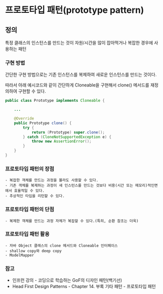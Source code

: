 # 프로토타입 패턴(prototype pattern) 

## 정의

특정 클래스의 인스턴스를 만드는 것이 자원/시간을 많이 잡아먹거나 복잡한 경우에 사용하는 패턴

### 구현 방법

간단한 구현 방법으로는 기존 인스턴스를 복제하여 새로운 인스턴스를 만드는 것이다.

따라서 아래 예시코드와 같이 간단하게 Cloneable을 구현해서 clone() 메서드를 재정의하여 구현할 수 있다.

```java
public class Prototype implements Cloneable {

    ...

    @Override
    public Prototype clone() {
	    try {
	        return (Prototype) super.clone();
    	} catch (CloneNotSupportedException e) {
	        throw new AssertionError();
	    }
    }
}
```

### 프로토타입 패턴의 장점
    - 복잡한 객체를 만드는 과정을 몰라도 사용할 수 있다.
    - 기존 객체를 복제하는 과정이 새 인스턴스를 만드는 것보다 비용(시간 또는 메모리)적인면에서 효율적일 수 있다.
    - 추상적인 타입을 리턴할 수 있다.

### 프로토타입 패턴의 단점
    - 복제한 객체를 만드는 과정 자체가 복잡할 수 있다.(특히, 순환 참조는 더욱)

### 프로토타입 패턴 활용
    - 자바 Object 클래스의 clone 메서드와 Cloneable 인터페이스
    - shallow copy와 deep copy
    - ModelMapper

### 참고

- 인프런 강의 - 코딩으로 학습하는 GoF의 디자인 패턴(백기선)
- Head First Design Patterns - Chapter 14. 부록 기타 패턴 - 프로토타입 패턴


